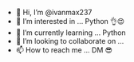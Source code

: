 - 👋 Hi, I’m @ivanmax237
- 👀 I’m interested in ... Python 👌😍
- 🌱 I’m currently learning ... Python 
- 💞️ I’m looking to collaborate on ... 
- 📫 How to reach me ... DM 😎

<!---
ivanmax237/ivanmax237 is a ✨ special ✨ repository because its `README.md` (this file) appears on your GitHub profile.
You can click the Preview link to take a look at your changes.
--->
